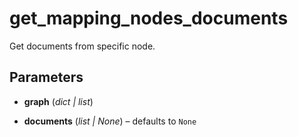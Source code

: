 # get_mapping_nodes_documents

Get documents from specific node.



## Parameters

- **graph** (*dict | list*)

- **documents** (*list | None*) – defaults to `None`




